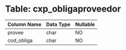# Table: cxp_obligaproveedor

| Column Name | Data Type | Nullable |
|-------------|-----------|----------|
| provee | char | NO |
| cod_obliga | char | NO |
